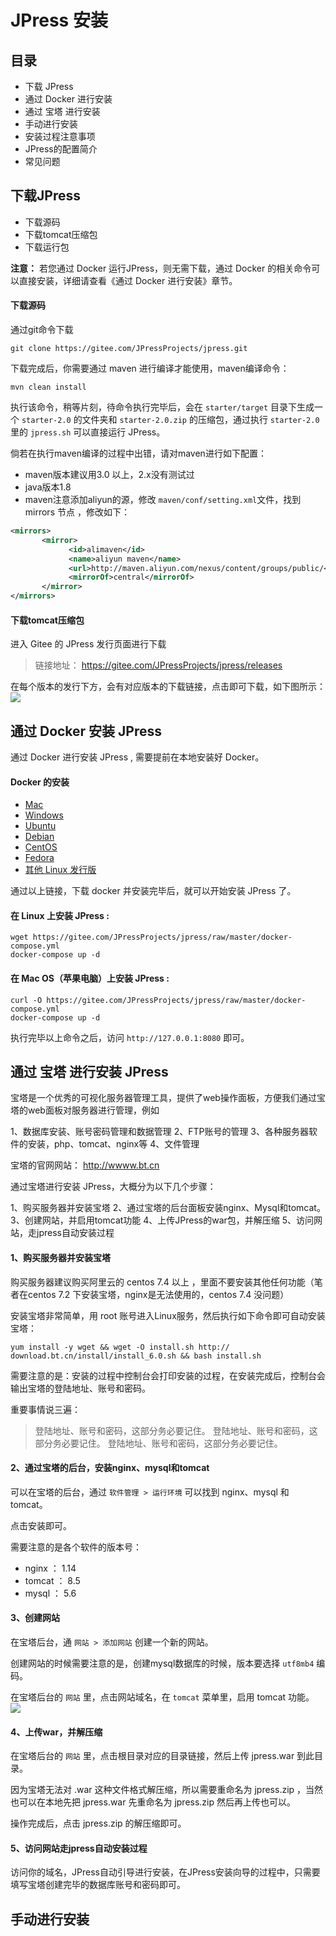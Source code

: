 # JPress 安装

## 目录
- 下载 JPress
- 通过 Docker 进行安装
- 通过 宝塔 进行安装
- 手动进行安装
- 安装过程注意事项
- JPress的配置简介
- 常见问题

## 下载JPress

- 下载源码
- 下载tomcat压缩包
- 下载运行包

**注意：** 若您通过 Docker 运行JPress，则无需下载，通过 Docker 的相关命令可以直接安装，详细请查看《通过 Docker 进行安装》章节。

#### 下载源码

通过git命令下载

```
git clone https://gitee.com/JPressProjects/jpress.git
```
下载完成后，你需要通过 maven 进行编译才能使用，maven编译命令：

```
mvn clean install
```

执行该命令，稍等片刻，待命令执行完毕后，会在 `starter/target` 目录下生成一个 `starter-2.0` 的文件夹和 `starter-2.0.zip` 的压缩包，通过执行 `starter-2.0` 里的 `jpress.sh` 可以直接运行 JPress。

倘若在执行maven编译的过程中出错，请对maven进行如下配置：
 
 * maven版本建议用3.0 以上，2.x没有测试过
 * java版本1.8
 * maven注意添加aliyun的源，修改 `maven/conf/setting.xml`文件，找到 mirrors 节点 ，修改如下：

 ```xml
<mirrors>
        <mirror>  
              <id>alimaven</id>  
              <name>aliyun maven</name>  
              <url>http://maven.aliyun.com/nexus/content/groups/public/</url>  
              <mirrorOf>central</mirrorOf>  
        </mirror>
</mirrors>

 ```

#### 下载tomcat压缩包
进入 Gitee 的 JPress 发行页面进行下载

>链接地址： https://gitee.com/JPressProjects/jpress/releases

在每个版本的发行下方，会有对应版本的下载链接，点击即可下载，如下图所示：
![](./images/install_01.jpg)



## 通过 Docker 安装 JPress

通过 Docker 进行安装 JPress , 需要提前在本地安装好 Docker。

#### Docker 的安装


* [Mac](https://docs.docker.com/docker-for-mac/install)
* [Windows](https://docs.docker.com/docker-for-windows/install)
* [Ubuntu](https://docs.docker.com/install/linux/docker-ce/ubuntu)
* [Debian](https://docs.docker.com/install/linux/docker-ce/debian)
* [CentOS](https://docs.docker.com/install/linux/docker-ce/centos)
* [Fedora](https://docs.docker.com/install/linux/docker-ce/fedora)
* [其他 Linux 发行版](https://docs.docker.com/install/linux/docker-ce/binaries)

通过以上链接，下载 docker 并安装完毕后，就可以开始安装 JPress 了。

#### 在 Linux 上安装 JPress :

```
wget https://gitee.com/JPressProjects/jpress/raw/master/docker-compose.yml
docker-compose up -d
```

#### 在 Mac OS（苹果电脑）上安装 JPress :

```
curl -O https://gitee.com/JPressProjects/jpress/raw/master/docker-compose.yml
docker-compose up -d
```

执行完毕以上命令之后，访问 `http://127.0.0.1:8080` 即可。


## 通过 宝塔 进行安装 JPress

宝塔是一个优秀的可视化服务器管理工具，提供了web操作面板，方便我们通过宝塔的web面板对服务器进行管理，例如

1、数据库安装、账号密码管理和数据管理
2、FTP账号的管理
3、各种服务器软件的安装，php、tomcat、nginx等
4、文件管理

宝塔的官网网站： http://wwww.bt.cn

通过宝塔进行安装 JPress，大概分为以下几个步骤：

1、购买服务器并安装宝塔
2、通过宝塔的后台面板安装nginx、Mysql和tomcat。
3、创建网站，并启用tomcat功能
4、上传JPress的war包，并解压缩
5、访问网站，走jpress自动安装过程

#### 1、购买服务器并安装宝塔
购买服务器建议购买阿里云的 centos 7.4 以上 ，里面不要安装其他任何功能（笔者在centos 7.2 下安装宝塔，nginx是无法使用的，centos 7.4 没问题）

安装宝塔非常简单，用 root 账号进入Linux服务，然后执行如下命令即可自动安装宝塔：

```
yum install -y wget && wget -O install.sh http://
download.bt.cn/install/install_6.0.sh && bash install.sh
```

需要注意的是：安装的过程中控制台会打印安装的过程，在安装完成后，控制台会输出宝塔的登陆地址、账号和密码。

重要事情说三遍：

>登陆地址、账号和密码，这部分务必要记住。
>登陆地址、账号和密码，这部分务必要记住。
>登陆地址、账号和密码，这部分务必要记住。


#### 2、通过宝塔的后台，安装nginx、mysql和tomcat

可以在宝塔的后台，通过 `软件管理 > 运行环境` 可以找到 nginx、mysql 和 tomcat。

点击安装即可。

需要注意的是各个软件的版本号：

* nginx ： 1.14
* tomcat ： 8.5
* mysql ： 5.6

#### 3、创建网站

在宝塔后台，通 `网站 > 添加网站` 创建一个新的网站。

创建网站的时候需要注意的是，创建mysql数据库的时候，版本要选择 `utf8mb4` 编码。

在宝塔后台的 `网站` 里，点击网站域名，在 `tomcat` 菜单里，启用 tomcat 功能。
![](./images/install_02.jpg)

#### 4、上传war，并解压缩

在宝塔后台的 `网站` 里，点击根目录对应的目录链接，然后上传 jpress.war 到此目录。


因为宝塔无法对 .war 这种文件格式解压缩，所以需要重命名为 jpress.zip ，当然也可以在本地先把 jpress.war 先重命名为 jpress.zip 然后再上传也可以。

操作完成后，点击 jpress.zip 的解压缩即可。

#### 5、访问网站走jpress自动安装过程

访问你的域名，JPress自动引导进行安装，在JPress安装向导的过程中，只需要填写宝塔创建完毕的数据库账号和密码即可。

## 手动进行安装
